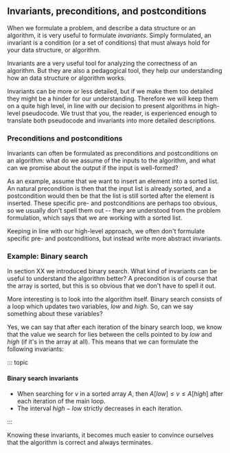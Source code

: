 
## Invariants, preconditions, and postconditions

When we formulate a problem, and describe a data structure or an algorithm, it is very useful to formulate *invariants*.
Simply formulated, an invariant is a condition (or a set of conditions) that must always hold for your data structure, or algorithm.

Invariants are a very useful tool for analyzing the correctness of an algorithm.
But they are also a pedagogical tool, they help our understanding how an data structure or algorithm works.

Invariants can be more or less detailed, but if we make them too detailed they might be a hinder for our understanding.
Therefore we will keep them on a quite high level, in line with our decision to present algorithms in high-level pseudocode.
We trust that you, the reader, is experienced enough to translate both pseudocode and invariants into more detailed descriptions.

### Preconditions and postconditions

Invariants can often be formulated as preconditions and postconditions on an algorithm:
what do we assume of the inputs to the algorithm, and what can we promise about the output if the input is well-formed?

As an example, assume that we want to insert an element into a sorted list.
An natural precondition is then that the input list is already sorted, and a postcondition would then be that the list is still sorted after the element is inserted.
These specific pre- and postconditions are perhaps too obvious, so we usually don't spell them out -- they are understood from the problem formulation, which says that we are working with a sorted list.

Keeping in line with our high-level approach, we often don't formulate specific pre- and postconditions, but instead write more abstract invariants.

### Example: Binary search

In section XX we introduced binary search. What kind of invariants can be useful to understand the algorithm better?
A precondition is of course that the array is sorted, but this is so obvious that we don't have to spell it out.

More interesting is to look into the algorithm itself.
Binary search consists of a loop which updates two variables, $\mathit{low}$ and $\mathit{high}$.
So, can we say something about these variables?

Yes, we can say that after each iteration of the binary search loop, we know that the value we search for lies between the cells pointed to by $\mathit{low}$ and $\mathit{high}$ (if it's in the array at all).
This means that we can formulate the following invariants:

::: topic
#### Binary search invariants

- When searching for $v$ in a sorted array $A$, then $A[\mathit{low}] \leq v \leq A[\mathit{high}]$ after each iteration of the main loop.
- The interval $\mathit{high}-\mathit{low}$ strictly decreases in each iteration.

:::

Knowing these invariants, it becomes much easier to convince ourselves that the algorithm is correct and always terminates.
